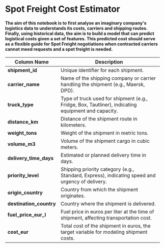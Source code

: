 # Spot Freight Cost Estimator

#### The aim of this notebook is to first analyse an imaginary company's logistics data to understands its costs, carriers and shipping routes. Finally, using historical data, the aim is to build a model that can predict logistical costs given a set of features. This predicted cost should serve as a flexible guide for Spot Freight negotiations when contracted carriers cannot meed requests and a spot freight is needed.

| Column Name              | Description                                                                                        |
| ------------------------ | -------------------------------------------------------------------------------------------------- |
| **shipment\_id**         | Unique identifier for each shipment.                                                               |
| **carrier\_name**        | Name of the shipping company or carrier handling the shipment (e.g., Maersk, DPD).                 |
| **truck\_type**          | Type of truck used for shipment (e.g., Fridge, Box, Tautliner), indicating equipment and capacity. |
| **distance\_km**         | Distance of the shipment route in kilometers.                                                      |
| **weight\_tons**         | Weight of the shipment in metric tons.                                                             |
| **volume\_m3**           | Volume of the shipment cargo in cubic meters.                                                      |
| **delivery\_time\_days** | Estimated or planned delivery time in days.                                                        |
| **priority\_level**      | Shipping priority category (e.g., Standard, Express), indicating speed and urgency of delivery.    |
| **origin\_country**      | Country from which the shipment originates.                                                        |
| **destination\_country** | Country where the shipment is delivered.                                                           |
| **fuel\_price\_eur\_l**  | Fuel price in euros per liter at the time of shipment, affecting transportation cost.              |
| **cost\_eur**            | Total cost of the shipment in euros, the target variable for modeling shipment costs.              |
